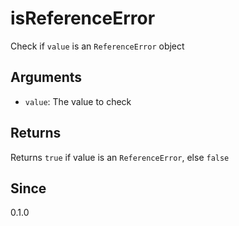 # isReferenceError

Check if `value` is an `ReferenceError` object

## Arguments

- `value`: The value to check

## Returns

Returns `true` if value is an `ReferenceError`, else `false`

## Since

0.1.0
